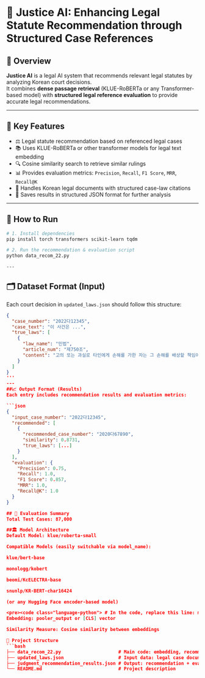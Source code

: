 # 🧾 Justice AI: Enhancing Legal Statute Recommendation through Structured Case References

## 📌 Overview  
**Justice AI** is a legal AI system that recommends relevant legal statutes by analyzing Korean court decisions.  
It combines **dense passage retrieval** (KLUE-RoBERTa or any Transformer-based model) with **structured legal reference evaluation** to provide accurate legal recommendations.

---

## 🧠 Key Features  
- ⚖️ Legal statute recommendation based on referenced legal cases  
- 📚 Uses KLUE-RoBERTa or other transformer models for legal text embedding  
- 🔍 Cosine similarity search to retrieve similar rulings  
- 📊 Provides evaluation metrics: `Precision`, `Recall`, `F1 Score`, `MRR`, `Recall@K`  
- 🧾 Handles Korean legal documents with structured case-law citations  
- 💾 Saves results in structured JSON format for further analysis  

---

## 🚀 How to Run

```bash
# 1. Install dependencies
pip install torch transformers scikit-learn tqdm

# 2. Run the recommendation & evaluation script
python data_recom_22.py

---

```
## 🗂️ Dataset Format (Input)

Each court decision in `updated_laws.json` should follow this structure:

```json
{
  "case_number": "2022다12345",
  "case_text": "이 사건은 ...",
  "true_laws": [
    {
      "law_name": "민법",
      "article_num": "제750조",
      "content": "고의 또는 과실로 타인에게 손해를 가한 자는 그 손해를 배상할 책임이 있다."
    }
  ]
}
'''
---
##📈 Output Format (Results)
Each entry includes recommendation results and evaluation metrics:

```json
{
  "input_case_number": "2022다12345",
  "recommended": [
    {
      "recommended_case_number": "2020다67890",
      "similarity": 0.8731,
      "true_laws": [...]
    }
  ],
  "evaluation": {
    "Precision": 0.75,
    "Recall": 1.0,
    "F1 Score": 0.857,
    "MRR": 1.0,
    "Recall@K": 1.0
  }
}

## 🧪 Evaluation Summary
Total Test Cases: 87,000

##🏛️ Model Architecture
Default Model: klue/roberta-small

Compatible Models (easily switchable via model_name):

klue/bert-base

monologg/kobert

beomi/KcELECTRA-base

snunlp/KR-BERT-char16424

(or any Hugging Face encoder-based model)

<pre><code class="language-python"> # In the code, replace this line: model_name = "klue/roberta-small" # with any compatible model: model_name = "klue/bert-base" </code></pre>
Embedding: pooler_output or [CLS] vector

Similarity Measure: Cosine similarity between embeddings

📁 Project Structure
```bash
├── data_recom_22.py                     # Main code: embedding, recommendation, evaluation
├── updated_laws.json                    # Input data: legal case documents
├── judgment_recommendation_results.json # Output: recommendation + evaluation
└── README.md                            # Project description
